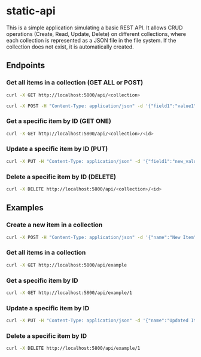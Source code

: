 # static-api

This is a simple application simulating a basic REST API. It allows CRUD operations (Create, Read, Update, Delete) on different collections, where each collection is represented as a JSON file in the file system. If the collection does not exist, it is automatically created.

## Endpoints

### Get all items in a collection (GET ALL or POST)

```bash
curl -X GET http://localhost:5800/api/<collection>

curl -X POST -H "Content-Type: application/json" -d '{"field1":"value1", "field2":"value2"}' http://localhost:5800/api/<collection>
```

### Get a specific item by ID (GET ONE)
```bash
curl -X GET http://localhost:5800/api/<collection>/<id>
```

### Update a specific item by ID (PUT)

```bash
curl -X PUT -H "Content-Type: application/json" -d '{"field1":"new_value1", "field2":"new_value2"}' http://localhost:5800/api/<collection>/<id>
```

### Delete a specific item by ID (DELETE)

```bash
curl -X DELETE http://localhost:5800/api/<collection>/<id>
```

## Examples
### Create a new item in a collection

```bash
curl -X POST -H "Content-Type: application/json" -d '{"name":"New Item", "value":42}' http://localhost:5800/api/example
```

### Get all items in a collection

```bash
curl -X GET http://localhost:5800/api/example
```

### Get a specific item by ID

```bash
curl -X GET http://localhost:5800/api/example/1
```

### Update a specific item by ID

```bash
curl -X PUT -H "Content-Type: application/json" -d '{"name":"Updated Item", "value":99}' http://localhost:5800/api/example/1
```

### Delete a specific item by ID

```bash
curl -X DELETE http://localhost:5800/api/example/1
```

